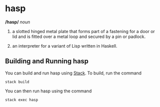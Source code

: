 # hasp
**/hasp/** *noun*

1. a slotted hinged metal plate that forms part of a fastening for a door or lid
and is fitted over a metal loop and secured by a pin or padlock.

2. an interpreter for a variant of Lisp written in Haskell.

## Building and Running hasp

You can build and run hasp using [Stack](https://docs.haskellstack.org). To
build, run the command

    stack build

You can then run hasp using the command

    stack exec hasp
